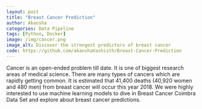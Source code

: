 ```yaml
---
layout: post
title: "Breast Cancer Prediction"
author: Akansha
categories: Data Pipeline
tags: [Python, Docker]
image: /img/cancer.png
image_alt: Discover the strongest predictors of breast cancer
code: https://github.com/akanshaVashisth/Breast-Cancer-Prediction
---
```


Cancer is an open-ended problem till date. It is one of biggest research areas of medical science. There are many types of cancers which are rapidly getting common. It is estimated that 41,400 deaths (40,920 women and 480 men) from breast cancer will occur this year 2018. We were highly interested to use machine learning models to dive in Breast Cancer Coimbra Data Set and explore about breast cancer predictions.


